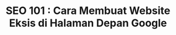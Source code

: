 ---
layout:   certificate
title:    "SEO 101 : Cara Membuat Website Eksis di Halaman Depan Google"
slug:     seo
category: skillacademy
issuer:   "Skill Academy"
---